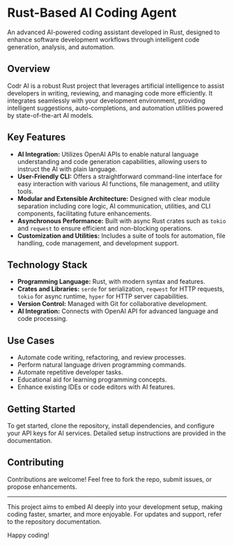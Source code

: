 # Rust-Based AI Coding Agent

An advanced AI-powered coding assistant developed in Rust, designed to enhance software development workflows through intelligent code generation, analysis, and automation.

## Overview

Codr AI is a robust Rust project that leverages artificial intelligence to assist developers in writing, reviewing, and managing code more efficiently. It integrates seamlessly with your development environment, providing intelligent suggestions, auto-completions, and automation utilities powered by state-of-the-art AI models.

## Key Features

- **AI Integration:** Utilizes OpenAI APIs to enable natural language understanding and code generation capabilities, allowing users to instruct the AI with plain language.
- **User-Friendly CLI:** Offers a straightforward command-line interface for easy interaction with various AI functions, file management, and utility tools.
- **Modular and Extensible Architecture:** Designed with clear module separation including core logic, AI communication, utilities, and CLI components, facilitating future enhancements.
- **Asynchronous Performance:** Built with async Rust crates such as `tokio` and `reqwest` to ensure efficient and non-blocking operations.
- **Customization and Utilities:** Includes a suite of tools for automation, file handling, code management, and development support.

## Technology Stack

- **Programming Language:** Rust, with modern syntax and features.
- **Crates and Libraries:** `serde` for serialization, `reqwest` for HTTP requests, `tokio` for async runtime, `hyper` for HTTP server capabilities.
- **Version Control:** Managed with Git for collaborative development.
- **AI Integration:** Connects with OpenAI API for advanced language and code processing.

## Use Cases

- Automate code writing, refactoring, and review processes.
- Perform natural language driven programming commands.
- Automate repetitive developer tasks.
- Educational aid for learning programming concepts.
- Enhance existing IDEs or code editors with AI features.

## Getting Started

To get started, clone the repository, install dependencies, and configure your API keys for AI services. Detailed setup instructions are provided in the documentation.

## Contributing

Contributions are welcome! Feel free to fork the repo, submit issues, or propose enhancements.

---

This project aims to embed AI deeply into your development setup, making coding faster, smarter, and more enjoyable. For updates and support, refer to the repository documentation.

Happy coding!
